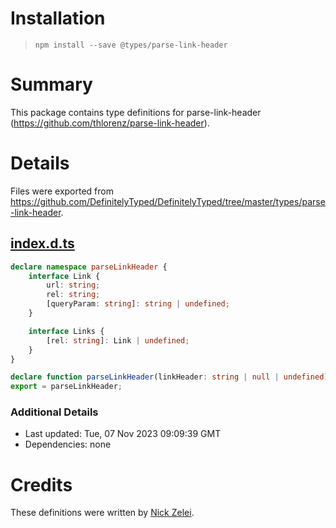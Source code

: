 # Installation
> `npm install --save @types/parse-link-header`

# Summary
This package contains type definitions for parse-link-header (https://github.com/thlorenz/parse-link-header).

# Details
Files were exported from https://github.com/DefinitelyTyped/DefinitelyTyped/tree/master/types/parse-link-header.
## [index.d.ts](https://github.com/DefinitelyTyped/DefinitelyTyped/tree/master/types/parse-link-header/index.d.ts)
````ts
declare namespace parseLinkHeader {
    interface Link {
        url: string;
        rel: string;
        [queryParam: string]: string | undefined;
    }

    interface Links {
        [rel: string]: Link | undefined;
    }
}

declare function parseLinkHeader(linkHeader: string | null | undefined): parseLinkHeader.Links | null;
export = parseLinkHeader;

````

### Additional Details
 * Last updated: Tue, 07 Nov 2023 09:09:39 GMT
 * Dependencies: none

# Credits
These definitions were written by [Nick Zelei](https://github.com/nickzelei).
